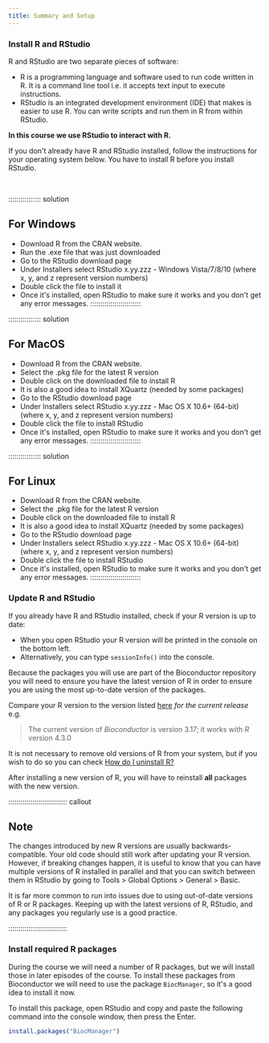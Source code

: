 ```yaml
---
title: Summary and Setup
---
```


### Install R and RStudio
R and RStudio are two separate pieces of software:

- R is a programming language and software used to run code written in R. It is a command line tool i.e. it accepts text input to execute instructions.
- RStudio is an integrated development environment (IDE) that makes is easier to use R. You can write scripts and run them in R from within RStudio.

**In this course we use RStudio to interact with R.**

If you don't already have R and RStudio installed, follow the instructions for your operating system below. You have to install R before you install RStudio.

<br>

:::::::::::::::: solution

## For Windows
- Download R from the CRAN website.
- Run the .exe file that was just downloaded
- Go to the RStudio download page
- Under Installers select RStudio x.yy.zzz - Windows Vista/7/8/10 (where x, y, and z represent version numbers)
- Double click the file to install it
- Once it's installed, open RStudio to make sure it works and you don't get any error messages.
:::::::::::::::::::::::::

:::::::::::::::: solution

## For MacOS
- Download R from the CRAN website.
- Select the .pkg file for the latest R version
- Double click on the downloaded file to install R
- It is also a good idea to install XQuartz (needed by some packages)
- Go to the RStudio download page
- Under Installers select RStudio x.yy.zzz - Mac OS X 10.6+ (64-bit) (where x, y, and z represent version numbers)
- Double click the file to install RStudio
- Once it's installed, open RStudio to make sure it works and you don't get any error messages.
:::::::::::::::::::::::::

:::::::::::::::: solution

## For Linux
- Download R from the CRAN website.
- Select the .pkg file for the latest R version
- Double click on the downloaded file to install R
- It is also a good idea to install XQuartz (needed by some packages)
- Go to the RStudio download page
- Under Installers select RStudio x.yy.zzz - Mac OS X 10.6+ (64-bit) (where x, y, and z represent version numbers)
- Double click the file to install RStudio
- Once it's installed, open RStudio to make sure it works and you don't get any error messages.
:::::::::::::::::::::::::

### Update R and RStudio
If you already have R and RStudio installed, check if your R version is up to date:

- When you open RStudio your R version will be printed in the console on the bottom left. 
- Alternatively, you can type `sessionInfo()` into the console. 

Because the packages you will use are part of the Bioconductor repository you will need to ensure you have the latest version of R in order to ensure you are using the most up-to-date version of the packages.

Compare your R version to the version listed [here](https://www.bioconductor.org/install/)  *for the current release* e.g.

> The current version of _Bioconductor_ is version 3.17; it works with _R_ version 4.3.0

It is not necessary to remove old versions of R from your system, but if you wish to do so you can check [How do I uninstall R?](https://cran.r-project.org/bin/windows/base/rw-FAQ.html#How-do-I-UNinstall-R_003f)

After installing a new version of R, you will have to reinstall **all** packages with the new version.

::::::::::::::::::::::::::::: callout

## Note

The changes introduced by new R versions are usually backwards-compatible. Your old code should still work after updating your R version. However, if breaking changes happen, it is useful to know that you can have multiple versions of R installed in parallel and that you can switch between them in RStudio by going to Tools > Global Options > General > Basic.

It is far more common to run into issues due to using out-of-date versions of R or R packages. Keeping up with the latest versions of R, RStudio, and any packages you regularly use is a good practice.

:::::::::::::::::::::::::::::

### Install required R packages
During the course we will need a number of R packages, but we will install those in later episodes of the course. To install these packages from Bioconductor we will need to use the package `BiocManager`, so it's a good idea to install it now.

To install this package, open RStudio and copy and paste the following command into the console window, then press the Enter.

```R
install.packages("BiocManager")
```

